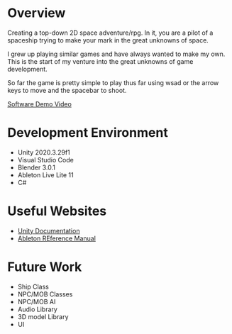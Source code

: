 # Overview

Creating a top-down 2D space adventure/rpg. In it, you are a pilot of a spaceship trying to make your mark in the great unknowns of space. 

I grew up playing similar games and have always wanted to make my own. This is the start of my venture into the great unknowns of game development.

So far the game is pretty simple to play thus far using wsad or the arrow keys to move and the spacebar to shoot. 


[Software Demo Video](http://youtube.link.goes.here)

# Development Environment

* Unity 2020.3.29f1
* Visual Studio Code
* Blender 3.0.1
* Ableton Live Lite 11
* C#

# Useful Websites

* [Unity Documentation](https://docs.unity3d.com/)
* [Ableton REference Manual](https://www.ableton.com/en/manual/welcome-to-live/)

# Future Work

* Ship Class
* NPC/MOB Classes
* NPC/MOB AI
* Audio Library
* 3D model Library 
* UI

